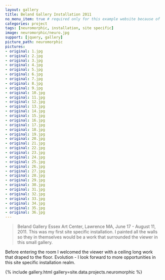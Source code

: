 ```yaml
---
layout: gallery
title: Beland Gallery Installation 2011
no_menu_item: true # required only for this example website because of menu construction
categories: project
tags: [neuromorphic, installation, site specific]
image: neuromorphic/neuro.jpg
support: [jquery, gallery]
picture_path: neuromorphic
pictures:
- original: 1.jpg
- original: 2.jpg
- original: 3.jpg
- original: 4.jpg
- original: 5.jpg
- original: 6.jpg
- original: 7.jpg
- original: 8.jpg
- original: 9.jpg
- original: 10.jpg
- original: 11.jpg
- original: 12.jpg
- original: 13.jpg
- original: 14.jpg
- original: 15.jpg
- original: 16.jpg
- original: 17.jpg
- original: 18.jpg
- original: 19.jpg
- original: 20.jpg
- original: 21.jpg
- original: 22.jpg
- original: 23.jpg
- original: 24.jpg
- original: 25.jpg
- original: 26.jpg
- original: 27.jpg
- original: 28.jpg
- original: 29.jpg
- original: 30.jpg
- original: 31.jpg
- original: 32.jpg
- original: 33.jpg
- original: 34.jpg
- original: 35.jpg
- original: 36.jpg
---
```


> Beland Gallery Essex Art Center, Lawrence MA, June 17 - August 11, 2011.
This was my first site specific installation. I painted all the walls so they in themselves would be a work that surrounded the viewer 
in this small gallery.

Before entering the room I welcomed the viewer with a ceiling long work that draped to the floor.
Evolution - I look forward to more opportunities in this site specific installation realm.

{% include gallery.html gallery=site.data.projects.neuromorphic %}
